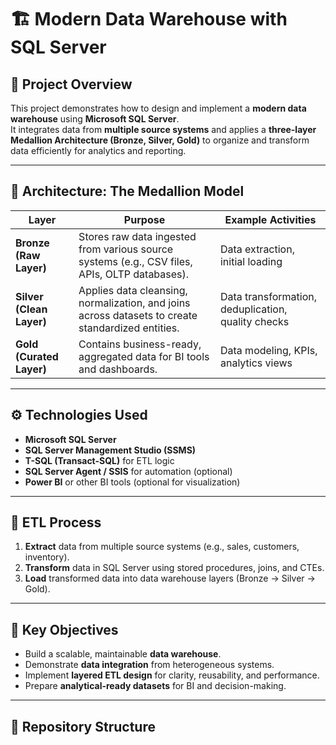 # 🏗️ Modern Data Warehouse with SQL Server

## 📘 Project Overview
This project demonstrates how to design and implement a **modern data warehouse** using **Microsoft SQL Server**.  
It integrates data from **multiple source systems** and applies a **three-layer Medallion Architecture (Bronze, Silver, Gold)** to organize and transform data efficiently for analytics and reporting.

---

## 🧩 Architecture: The Medallion Model

| Layer | Purpose | Example Activities |
|-------|----------|--------------------|
| **Bronze (Raw Layer)** | Stores raw data ingested from various source systems (e.g., CSV files, APIs, OLTP databases). | Data extraction, initial loading |
| **Silver (Clean Layer)** | Applies data cleansing, normalization, and joins across datasets to create standardized entities. | Data transformation, deduplication, quality checks |
| **Gold (Curated Layer)** | Contains business-ready, aggregated data for BI tools and dashboards. | Data modeling, KPIs, analytics views |

---

## ⚙️ Technologies Used
- **Microsoft SQL Server**
- **SQL Server Management Studio (SSMS)**
- **T-SQL (Transact-SQL)** for ETL logic
- **SQL Server Agent / SSIS** for automation (optional)
- **Power BI** or other BI tools (optional for visualization)

---

## 🔄 ETL Process
1. **Extract** data from multiple source systems (e.g., sales, customers, inventory).
2. **Transform** data in SQL Server using stored procedures, joins, and CTEs.
3. **Load** transformed data into data warehouse layers (Bronze → Silver → Gold).

---

## 🧠 Key Objectives
- Build a scalable, maintainable **data warehouse**.
- Demonstrate **data integration** from heterogeneous systems.
- Implement **layered ETL design** for clarity, reusability, and performance.
- Prepare **analytical-ready datasets** for BI and decision-making.

---

## 📂 Repository Structure
